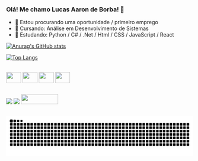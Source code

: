 ### Olá! Me chamo Lucas Aaron de Borba! 👋

- 🔭 Estou procurando uma oportunidade / primeiro emprego
- 📜 Cursando: Análise em Desenvolvimento de Sistemas
- 🌱 Estudando: Python / C# / .Net / Html / CSS / JavaScript / React

[![Anurag's GitHub stats](https://github-readme-stats.vercel.app/api?username=laborba&show_icons=true&theme=transparent)](https://github.com/anuraghazra/github-readme-stats)

[![Top Langs](https://github-readme-stats.vercel.app/api/top-langs/?username=laborba&theme=transparent)](https://github.com/anuraghazra/github-readme-stats)


<div style="display: inline_block"><br>
  <img align="center" height="30" width="40" src="https://img.icons8.com/?size=100&id=13441&format=png&color=000000">
  <img align="center" height="30" width="40" src="https://cdn.jsdelivr.net/gh/devicons/devicon@latest/icons/csharp/csharp-original.svg">
  <img align="center" height="30" width="40" src="https://cdn.jsdelivr.net/gh/devicons/devicon@latest/icons/dotnetcore/dotnetcore-original.svg">
  <img align="center" height="30" width="40" src="https://cdn.jsdelivr.net/gh/devicons/devicon@latest/icons/html5/html5-original.svg">
</div>

##

<div> 
  <a href="https://www.linkedin.com/in/lucas-aaron-de-borba/" target="_blank"><img src="https://img.shields.io/badge/-LinkedIn-%230077B5?style=for-the-badge&logo=linkedin&logoColor=white" target="_blank"></a>   
  <a href = "mailto:lucasadeborba@gmail.com"><img src="https://img.shields.io/badge/-Gmail-%23333?style=for-the-badge&logo=gmail&logoColor=white" target="_blank"></a>
  <a href = "https://cursos.alura.com.br/user/laborba" target="_blank"><img align="up" height="27" width="100" src="https://cursos.alura.com.br/assets/images/logos/logo-alura.svg"></a>  
</div>
 


##

<picture>
  <source media="(prefers-color-scheme: dark)" srcset="https://raw.githubusercontent.com/laborba/laborba/output/github-contribution-grid-snake-dark.svg">
  <img alt="github contribution grid snake animation" src="https://raw.githubusercontent.com/laborba/laborba/output/github-contribution-grid-snake.svg">
</picture>
